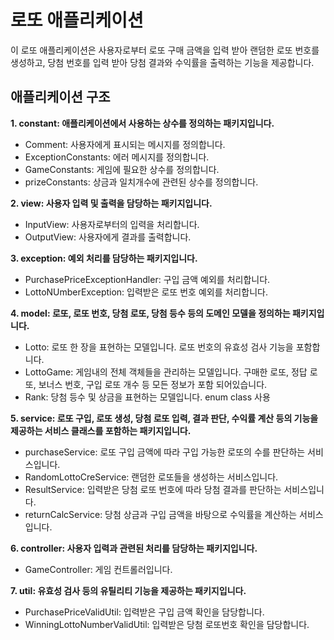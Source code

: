 # 로또 애플리케이션

이 로또 애플리케이션은 사용자로부터 로또 구매 금액을 입력 받아 랜덤한 로또 번호를 생성하고, 당첨 번호를 입력 받아 당첨 결과와 수익률을 출력하는 기능을 제공합니다.

## 애플리케이션 구조

**1. **constant**: 애플리케이션에서 사용하는 상수를 정의하는 패키지입니다.**
   * Comment: 사용자에게 표시되는 메시지를 정의합니다.
   * ExceptionConstants: 에러 메시지를 정의합니다.
   * GameConstants: 게임에 필요한 상수를 정의합니다.
   * prizeConstants: 상금과 일치개수에 관련된 상수를 정의합니다.
   

**2. **view**: 사용자 입력 및 출력을 담당하는 패키지입니다.**
   * InputView: 사용자로부터의 입력을 처리합니다.
   * OutputView: 사용자에게 결과를 출력합니다.
   

**3. **exception**: 예외 처리를 담당하는 패키지입니다.**
   * PurchasePriceExceptionHandler: 구입 금액 예외를 처리합니다.
   * LottoNUmberException: 입력받은 로또 번호 예외를 처리합니다.
   

**4. **model**: 로또, 로또 번호, 당첨 로또, 당첨 등수 등의 도메인 모델을 정의하는 패키지입니다.**
   * Lotto: 로또 한 장을 표현하는 모델입니다. 로또 번호의 유효성 검사 기능을 포함합니다.
   * LottoGame: 게임내의 전체 객체들을 관리하는 모델입니다. 구매한 로또, 정답 로또, 보너스 번호, 구입 로또 개수 등 모든 정보가 포함 되어있습니다.
   * Rank: 당첨 등수 및 상금을 표현하는 모델입니다. enum class 사용
   

**5. **service**: 로또 구입, 로또 생성, 당첨 로또 입력, 결과 판단, 수익률 계산 등의 기능을 제공하는 서비스 클래스를 포함하는 패키지입니다.**
   * purchaseService: 로또 구입 금액에 따라 구입 가능한 로또의 수를 판단하는 서비스입니다.
   * RandomLottoCreService: 랜덤한 로또들을 생성하는 서비스입니다.
   * ResultService: 입력받은 당첨 로또 번호에 따라 당첨 결과를 판단하는 서비스입니다.
   * returnCalcService: 당첨 상금과 구입 금액을 바탕으로 수익률을 계산하는 서비스입니다.
   

**6. **controller**: 사용자 입력과 관련된 처리를 담당하는 패키지입니다.**
   * GameController: 게임 컨트롤러입니다.
   

**7. **util**: 유효성 검사 등의 유틸리티 기능을 제공하는 패키지입니다.**
   * PurchasePriceValidUtil: 입력받은 구입 금액 확인을 담당합니다.
   * WinningLottoNumberValidUtil: 입력받은 당첨 로또번호 확인을 담당합니다.